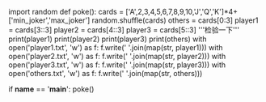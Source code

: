 import random
def poke():
    cards = ['A',2,3,4,5,6,7,8,9,10,'J','Q','K']*4+['min_joker','max_joker']
    random.shuffle(cards)
    others = cards[0:3]
    player1 = cards[3::3]
    player2 = cards[4::3]
    player3 = cards[5::3]
    '''检验一下'''
    print(player1)
    print(player2)
    print(player3)
    print(others)
    with open('player1.txt', 'w') as f:
        f.write(' '.join(map(str, player1)))
    with open('player2.txt', 'w') as f:
        f.write(' '.join(map(str, player2)))
    with open('player3.txt', 'w') as f:
        f.write(' '.join(map(str, player3)))
    with open('others.txt', 'w') as f:
        f.write(' '.join(map(str, others)))

if __name__ == '__main__':
    poke()


